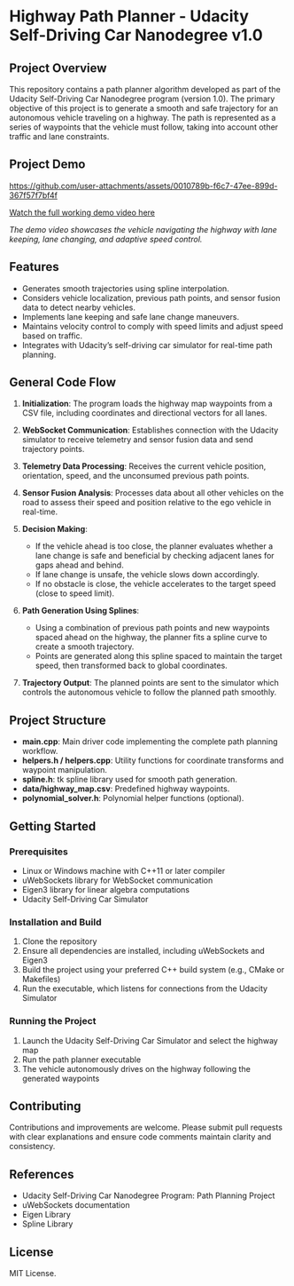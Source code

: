 # Highway Path Planner - Udacity Self-Driving Car Nanodegree v1.0

## Project Overview  
This repository contains a path planner algorithm developed as part of the Udacity Self-Driving Car Nanodegree program (version 1.0). The primary objective of this project is to generate a smooth and safe trajectory for an autonomous vehicle traveling on a highway. The path is represented as a series of waypoints that the vehicle must follow, taking into account other traffic and lane constraints.

## Project Demo  

https://github.com/user-attachments/assets/0010789b-f6c7-47ee-899d-367f57f7bf4f


[Watch the full working demo video here](https://your-video-link)  

*The demo video showcases the vehicle navigating the highway with lane keeping, lane changing, and adaptive speed control.*

## Features
- Generates smooth trajectories using spline interpolation.
- Considers vehicle localization, previous path points, and sensor fusion data to detect nearby vehicles.
- Implements lane keeping and safe lane change maneuvers.
- Maintains velocity control to comply with speed limits and adjust speed based on traffic.
- Integrates with Udacity’s self-driving car simulator for real-time path planning.

## General Code Flow

1. **Initialization**: The program loads the highway map waypoints from a CSV file, including coordinates and directional vectors for all lanes.

2. **WebSocket Communication**: Establishes connection with the Udacity simulator to receive telemetry and sensor fusion data and send trajectory points.

3. **Telemetry Data Processing**: Receives the current vehicle position, orientation, speed, and the unconsumed previous path points.

4. **Sensor Fusion Analysis**: Processes data about all other vehicles on the road to assess their speed and position relative to the ego vehicle in real-time.

5. **Decision Making**:  
   - If the vehicle ahead is too close, the planner evaluates whether a lane change is safe and beneficial by checking adjacent lanes for gaps ahead and behind.  
   - If lane change is unsafe, the vehicle slows down accordingly.  
   - If no obstacle is close, the vehicle accelerates to the target speed (close to speed limit).  

6. **Path Generation Using Splines**:  
   - Using a combination of previous path points and new waypoints spaced ahead on the highway, the planner fits a spline curve to create a smooth trajectory.  
   - Points are generated along this spline spaced to maintain the target speed, then transformed back to global coordinates.

7. **Trajectory Output**: The planned points are sent to the simulator which controls the autonomous vehicle to follow the planned path smoothly.

## Project Structure
- **main.cpp**: Main driver code implementing the complete path planning workflow.  
- **helpers.h / helpers.cpp**: Utility functions for coordinate transforms and waypoint manipulation.  
- **spline.h**: tk spline library used for smooth path generation.  
- **data/highway_map.csv**: Predefined highway waypoints.  
- **polynomial_solver.h**: Polynomial helper functions (optional).

## Getting Started

### Prerequisites  
- Linux or Windows machine with C++11 or later compiler  
- uWebSockets library for WebSocket communication  
- Eigen3 library for linear algebra computations  
- Udacity Self-Driving Car Simulator  

### Installation and Build  
1. Clone the repository  
2. Ensure all dependencies are installed, including uWebSockets and Eigen3  
3. Build the project using your preferred C++ build system (e.g., CMake or Makefiles)  
4. Run the executable, which listens for connections from the Udacity Simulator

### Running the Project  
1. Launch the Udacity Self-Driving Car Simulator and select the highway map  
2. Run the path planner executable  
3. The vehicle autonomously drives on the highway following the generated waypoints

## Contributing  
Contributions and improvements are welcome. Please submit pull requests with clear explanations and ensure code comments maintain clarity and consistency.

## References  
- Udacity Self-Driving Car Nanodegree Program: Path Planning Project  
- uWebSockets documentation  
- Eigen Library  
- Spline Library  

## License  
MIT License.
```
